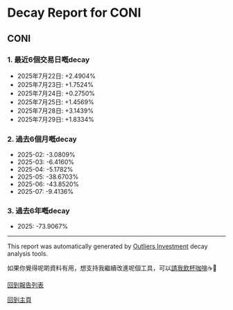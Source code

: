 # Decay Report for CONI

## CONI

### 1. 最近6個交易日嘅decay

- 2025年7月22日: +2.4904%
- 2025年7月23日: +1.7524%
- 2025年7月24日: +0.2750%
- 2025年7月25日: +1.4569%
- 2025年7月28日: +3.1439%
- 2025年7月29日: +1.8334%

### 2. 過去6個月嘅decay

- 2025-02: -3.0809%
- 2025-03: -6.4160%
- 2025-04: -5.1782%
- 2025-05: -38.6703%
- 2025-06: -43.8520%
- 2025-07: -9.4136%

### 3. 過去6年嘅decay

- 2025: -73.9067%

------------------------------
This report was automatically generated by [Outliers Investment](https://outliersecon.github.io/Outliers-Investment/) decay analysis tools.

如果你覺得呢啲資料有用，想支持我繼續改進呢個工具，可以[請我飲杯咖啡](https://buymeacoffee.com/outliersecon)☕🙏

[回到報告列表](https://outliersecon.github.io/Outliers-Investment/reports/reports_public)

[回到主頁](https://outliersecon.github.io/Outliers-Investment/)